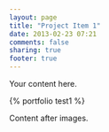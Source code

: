 ```yaml
---
layout: page
title: "Project Item 1"
date: 2013-02-23 07:21
comments: false
sharing: true
footer: true
---
```


Your content here.

{% portfolio test1 %}

Content after images.

